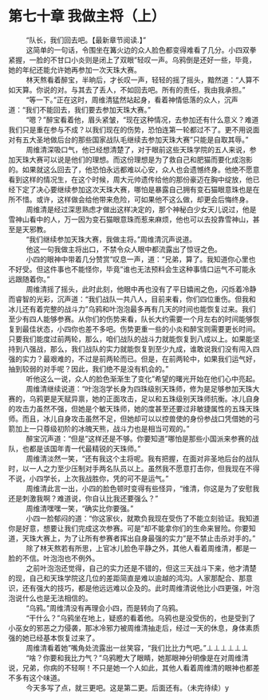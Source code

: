 <h1>第七十章 我做主将（上）</h1>
<div id="content">&nbsp&nbsp&nbsp&nbsp&nbsp&nbsp&nbsp&nbsp
 “队长，我们回去吧。【最新章节阅读.】”
 <br/>&nbsp&nbsp&nbsp&nbsp&nbsp&nbsp&nbsp&nbsp
 这简单的一句话，令围坐在篝火边的众人脸色都变得难看了几分。小四双拳紧握，一脸的不甘口小炎则是闭上了双眼”轻叹一声。乌鸦倒是还好一些，毕竟，她的年纪还能允许她再参加一次天珠大赛。
 <br/>&nbsp&nbsp&nbsp&nbsp&nbsp&nbsp&nbsp&nbsp
 林天熬看着醉宝，半晌后，才长叹一声，轻轻的摇了摇头，黯然道：“人算不如天算。你说的对。与其去了丢人，不如回去吧。所有的责任，我由我承担。”
 <br/>&nbsp&nbsp&nbsp&nbsp&nbsp&nbsp&nbsp&nbsp
 “等一下。”正在这时，周维清猛然站起身，看着神情低落的众人，沉声道：“我们不能回去，我们要去参加天珠大赛。”
 <br/>&nbsp&nbsp&nbsp&nbsp&nbsp&nbsp&nbsp&nbsp
 “嗯？”醉宝看着他，眉头紧皱，“现在这种情况，去参加还有什么意义？难道我们只是重在参与不成？以我们现在的伤势，恐怕连第一轮都过不了。更不用说面对有五大圣地做后台的那些国家战队毛继续去参加天珠大赛”只能是自取其辱。”
 <br/>&nbsp&nbsp&nbsp&nbsp&nbsp&nbsp&nbsp&nbsp
 周维清深吸口气，他已经想清楚了，对于眼前这些天珠学院的五人来说，参加天珠大赛可以说是他们的理想。而这份理想是为了救自己和肥猫而要化成泡影的。如果就这么回去了，他恐怕永远都难以心安，众人也会遗憾终身。他绝不愿意看到这样的情况生，在这个时候，周大元帅遗传给他的那份豪迈在胸中绽放，他已经下定了决心要继续参加这次天珠大赛，哪怕是暴露自己拥有变石猫眼意珠也是在所不惜。或许，这样做会给他带来危险，可如果他不这么做，却更会后悔终身。
 <br/>&nbsp&nbsp&nbsp&nbsp&nbsp&nbsp&nbsp&nbsp
 周维清是经过深思熟虑才做出这样决定的，那个神秘白少女天儿说过，他是雪神山看中的人，万一因为变石猫眼意珠而惹来麻烦，他也可以去投靠雪神山，甚至是天邪教。
 <br/>&nbsp&nbsp&nbsp&nbsp&nbsp&nbsp&nbsp&nbsp
 “我们继续参加天珠大赛，我做主将。”周维清沉声说道。
 <br/>&nbsp&nbsp&nbsp&nbsp&nbsp&nbsp&nbsp&nbsp
 他这一句我做主将出口，不禁令众人眼中都流露出了惊讶之色。
 <br/>&nbsp&nbsp&nbsp&nbsp&nbsp&nbsp&nbsp&nbsp
 小四的眼神中带着几分赞赏”叹息一声，道：“兄弟，算了。我知道你心里也不好受。但这件事也不能怪你，毕竟”谁也无法预料会生这种事情口运气不可能永远跟随着你。”
 <br/>&nbsp&nbsp&nbsp&nbsp&nbsp&nbsp&nbsp&nbsp
 周维清摇了摇头，此时此刻，他眼中再也没有了平日嬉闹之色，闪烁着冷静而睿智的光彩，沉声道：“我们战队一共八人，目前来看，你们四位重伤。但我和冰儿还有着完整的战斗力”乌鸦和叶泡泡最多再有几天的时间也能恢复过来。我们至少有四人能够参赛。从你们的伤势来看，队长大约需要一个月左右的时间能够恢复到最佳状态，小四你也差不多吧。伤势更重一些的小炎和醉宝则需要更长时间。只要我们能度过前两轮，那么，咱们战队的战斗力就能恢复到八成以上。如果能坚持到八强战，那么，我们战队的实力就能恢复到至少九成，谁敢说我们没有闯入四强的实力？最艰难的，不过是前两轮而已。但是，在前两轮中，如果我们运气好，抽到较弱的对手呢？因此，我们绝不是没有机会的。”
 <br/>&nbsp&nbsp&nbsp&nbsp&nbsp&nbsp&nbsp&nbsp
 听他这么一说，众人的脸色渐渐生了变化”希望的曙光开始在他们心中亮起。
 <br/>&nbsp&nbsp&nbsp&nbsp&nbsp&nbsp&nbsp&nbsp
 周维清继续说道：“叶泡泡学长身为四珠级别天珠师，修为是足够参加天珠大赛的，乌鸦更是天赋异禀，她的正面攻击，足以和五珠级别天珠师抗衡。冰儿自身的攻击力虽然不强，但她是个敏天珠师，她的度甚至还要过非敏捷属性的五珠天珠师。而且，冰儿自身攻击虽然不足，但她却可以以控兽使的身份参战口凭借她的弓箭加上一只尊级初阶的冰魄天熊，战斗力也是相当可观的。”
 <br/>&nbsp&nbsp&nbsp&nbsp&nbsp&nbsp&nbsp&nbsp
 醉宝沉声道：“但是”这样还是不够。你要知道”哪怕是那些小国派来参赛的战队，也都是该国年青一代最精锐的天珠师。”
 <br/>&nbsp&nbsp&nbsp&nbsp&nbsp&nbsp&nbsp&nbsp
 周维清淡然一笑，“还有我这个主将呢。我有把握，在面对非圣地后台的战队时，以一人之力至少压制对手两名队员以上。虽然我不愿意打击你，但我现在不得不说，小四学长，上次我战胜你，凭的可不是运气。”
 <br/>&nbsp&nbsp&nbsp&nbsp&nbsp&nbsp&nbsp&nbsp
 周维清此言一出，小四的脸色顿时变得有些怪异，“维清，你这是为了安慰我还是刺激我啊？难道说，你自认比我还要强么？”
 <br/>&nbsp&nbsp&nbsp&nbsp&nbsp&nbsp&nbsp&nbsp
 周维清嘿嘿一笑，“确实比你要强。”
 <br/>&nbsp&nbsp&nbsp&nbsp&nbsp&nbsp&nbsp&nbsp
 小四一脸郁闷的道：“你这家伙，就欺负我现在受伤了不能立刻验证。我知道你是好意，想要让我们完成这次参赛。可是”却不能拿你们的生命来冒险。你要知道，天珠大赛上，为了让所有参赛者挥出自身最强的实力”是不禁止击杀对手的。”
 <br/>&nbsp&nbsp&nbsp&nbsp&nbsp&nbsp&nbsp&nbsp
 除了林天熬若有所思，上官冰儿脸色平静之外，其他人看着周维清，都是一脸的不信。叶泡泡也不例外。
 <br/>&nbsp&nbsp&nbsp&nbsp&nbsp&nbsp&nbsp&nbsp
 之前叶泡泡还觉得，自己的实力还是不错的，但这三天战斗下来，他才清楚的现，自己和天珠学院这几位的差距简直是难以逾越的鸿沟。人家那配合、那意识，还有强大的技巧，都是他远远难以企及的。此时周维清说他比小四更强，叶泡泡说什么也是无法相信的。
 <br/>&nbsp&nbsp&nbsp&nbsp&nbsp&nbsp&nbsp&nbsp
 “乌鸦。”周维清没有再理会小四，而是转向了乌鸦。
 <br/>&nbsp&nbsp&nbsp&nbsp&nbsp&nbsp&nbsp&nbsp
 “干什么？”乌鸦坐在地上，疑惑的看着他。乌鸦也是没受伤的，也是受到了小巫女的邪恶之力侵袭，那冰冷邪力被周维清抽走后，经过一天的休息，身体素质强的她已经基本恢复过来了。
 <br/>&nbsp&nbsp&nbsp&nbsp&nbsp&nbsp&nbsp&nbsp
 周维清看着她”嘴角处流露出一丝笑容，“我们比比力气吧。”⊥⊥⊥⊥⊥⊥
 <br/>&nbsp&nbsp&nbsp&nbsp&nbsp&nbsp&nbsp&nbsp
 “啥？你要和我比力气？”乌鸦瞪大了眼睛，她那眼神分明像是在对周维清说，兄弟，你病的不轻啊！不只是她一个人如此，其他人看着周维清的眼神也都差不多有这个味道。
 <br/>&nbsp&nbsp&nbsp&nbsp&nbsp&nbsp&nbsp&nbsp
 今天多写了点，就三更吧。这是第二更。后面还有。（未完待续）y
 <br/>&nbsp&nbsp&nbsp&nbsp&nbsp&nbsp&nbsp&nbsp
 <br/>&nbsp&nbsp&nbsp&nbsp&nbsp&nbsp&nbsp&nbsp
</div>
